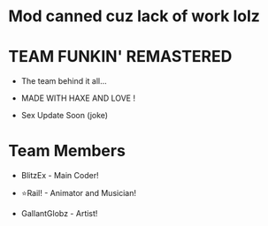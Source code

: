 # Mod canned cuz lack of work lolz

# TEAM FUNKIN' REMASTERED

* The team behind it all...

* MADE WITH HAXE AND LOVE !

* Sex Update Soon (joke)

# Team Members

* BlitzEx - Main Coder!

* ⭐Rail! - Animator and Musician!

* GallantGlobz - Artist!
